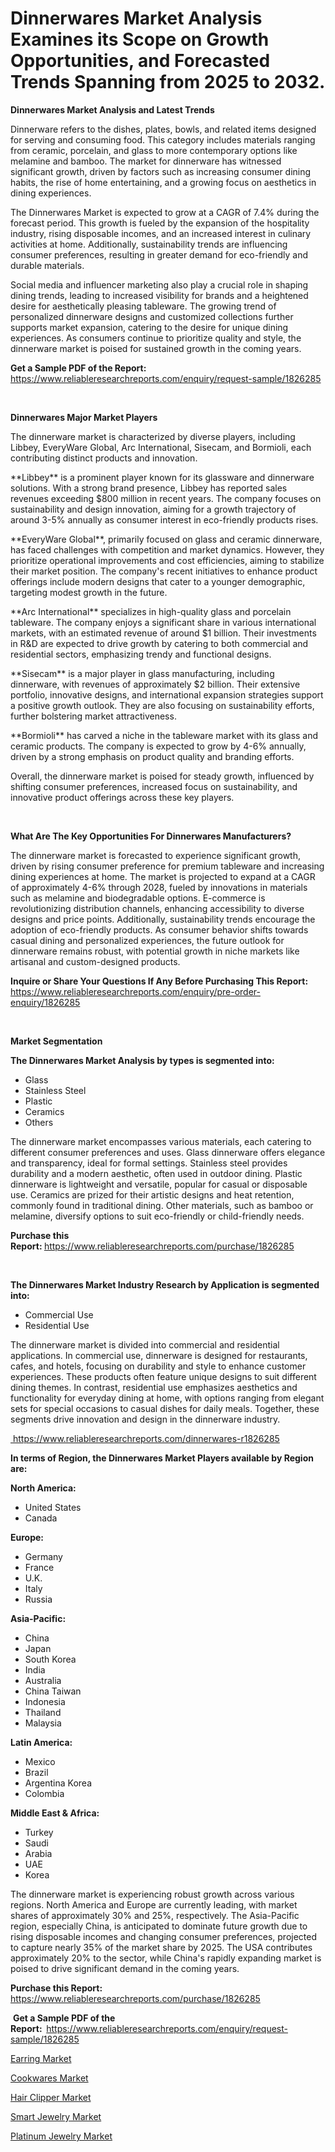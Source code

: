 <p><h1>Dinnerwares Market Analysis Examines its Scope on Growth Opportunities, and Forecasted Trends Spanning from 2025 to 2032.</h1></p><p><strong>Dinnerwares Market Analysis and Latest Trends</strong></p>
<p><p>Dinnerware refers to the dishes, plates, bowls, and related items designed for serving and consuming food. This category includes materials ranging from ceramic, porcelain, and glass to more contemporary options like melamine and bamboo. The market for dinnerware has witnessed significant growth, driven by factors such as increasing consumer dining habits, the rise of home entertaining, and a growing focus on aesthetics in dining experiences.</p><p>The Dinnerwares Market is expected to grow at a CAGR of 7.4% during the forecast period. This growth is fueled by the expansion of the hospitality industry, rising disposable incomes, and an increased interest in culinary activities at home. Additionally, sustainability trends are influencing consumer preferences, resulting in greater demand for eco-friendly and durable materials. </p><p>Social media and influencer marketing also play a crucial role in shaping dining trends, leading to increased visibility for brands and a heightened desire for aesthetically pleasing tableware. The growing trend of personalized dinnerware designs and customized collections further supports market expansion, catering to the desire for unique dining experiences. As consumers continue to prioritize quality and style, the dinnerware market is poised for sustained growth in the coming years.</p></p>
<p><strong>Get a Sample PDF of the Report:&nbsp;</strong> <a href="https://www.reliableresearchreports.com/enquiry/request-sample/1826285?utm_campaign=10&utm_medium=2&utm_source=Github&utm_content=ia&utm_term=07022025&utm_id=dinnerwares">https://www.reliableresearchreports.com/enquiry/request-sample/1826285</a></p>
<p>&nbsp;</p>
<p><strong>Dinnerwares Major Market Players</strong></p>
<p><p>The dinnerware market is characterized by diverse players, including Libbey, EveryWare Global, Arc International, Sisecam, and Bormioli, each contributing distinct products and innovation. </p><p>**Libbey** is a prominent player known for its glassware and dinnerware solutions. With a strong brand presence, Libbey has reported sales revenues exceeding $800 million in recent years. The company focuses on sustainability and design innovation, aiming for a growth trajectory of around 3-5% annually as consumer interest in eco-friendly products rises.</p><p>**EveryWare Global**, primarily focused on glass and ceramic dinnerware, has faced challenges with competition and market dynamics. However, they prioritize operational improvements and cost efficiencies, aiming to stabilize their market position. The company's recent initiatives to enhance product offerings include modern designs that cater to a younger demographic, targeting modest growth in the future.</p><p>**Arc International** specializes in high-quality glass and porcelain tableware. The company enjoys a significant share in various international markets, with an estimated revenue of around $1 billion. Their investments in R&D are expected to drive growth by catering to both commercial and residential sectors, emphasizing trendy and functional designs.</p><p>**Sisecam** is a major player in glass manufacturing, including dinnerware, with revenues of approximately $2 billion. Their extensive portfolio, innovative designs, and international expansion strategies support a positive growth outlook. They are also focusing on sustainability efforts, further bolstering market attractiveness.</p><p>**Bormioli** has carved a niche in the tableware market with its glass and ceramic products. The company is expected to grow by 4-6% annually, driven by a strong emphasis on product quality and branding efforts.</p><p>Overall, the dinnerware market is poised for steady growth, influenced by shifting consumer preferences, increased focus on sustainability, and innovative product offerings across these key players.</p></p>
<p>&nbsp;</p>
<p><strong>What Are The Key Opportunities For Dinnerwares Manufacturers?</strong></p>
<p><p>The dinnerware market is forecasted to experience significant growth, driven by rising consumer preference for premium tableware and increasing dining experiences at home. The market is projected to expand at a CAGR of approximately 4-6% through 2028, fueled by innovations in materials such as melamine and biodegradable options. E-commerce is revolutionizing distribution channels, enhancing accessibility to diverse designs and price points. Additionally, sustainability trends encourage the adoption of eco-friendly products. As consumer behavior shifts towards casual dining and personalized experiences, the future outlook for dinnerware remains robust, with potential growth in niche markets like artisanal and custom-designed products.</p></p>
<p><strong>Inquire or Share Your Questions If Any Before Purchasing This Report:</strong> <a href="https://www.reliableresearchreports.com/enquiry/pre-order-enquiry/1826285?utm_campaign=10&utm_medium=2&utm_source=Github&utm_content=ia&utm_term=07022025&utm_id=dinnerwares">https://www.reliableresearchreports.com/enquiry/pre-order-enquiry/1826285</a></p>
<p>&nbsp;</p>
<p><strong>Market Segmentation</strong></p>
<p><strong>The Dinnerwares Market Analysis by types is segmented into:</strong></p>
<p><ul><li>Glass</li><li>Stainless Steel</li><li>Plastic</li><li>Ceramics</li><li>Others</li></ul></p>
<p><p>The dinnerware market encompasses various materials, each catering to different consumer preferences and uses. Glass dinnerware offers elegance and transparency, ideal for formal settings. Stainless steel provides durability and a modern aesthetic, often used in outdoor dining. Plastic dinnerware is lightweight and versatile, popular for casual or disposable use. Ceramics are prized for their artistic designs and heat retention, commonly found in traditional dining. Other materials, such as bamboo or melamine, diversify options to suit eco-friendly or child-friendly needs.</p></p>
<p><strong>Purchase this Report:&nbsp;</strong><a href="https://www.reliableresearchreports.com/purchase/1826285?utm_campaign=10&utm_medium=2&utm_source=Github&utm_content=ia&utm_term=07022025&utm_id=dinnerwares">https://www.reliableresearchreports.com/purchase/1826285</a></p>
<p>&nbsp;</p>
<p><strong>The Dinnerwares Market Industry Research by Application is segmented into:</strong></p>
<p><ul><li>Commercial Use</li><li>Residential Use</li></ul></p>
<p><p>The dinnerware market is divided into commercial and residential applications. In commercial use, dinnerware is designed for restaurants, cafes, and hotels, focusing on durability and style to enhance customer experiences. These products often feature unique designs to suit different dining themes. In contrast, residential use emphasizes aesthetics and functionality for everyday dining at home, with options ranging from elegant sets for special occasions to casual dishes for daily meals. Together, these segments drive innovation and design in the dinnerware industry.</p></p>
<p><a href="https://www.reliableresearchreports.com/dinnerwares-r1826285?utm_campaign=10&utm_medium=2&utm_source=Github&utm_content=ia&utm_term=07022025&utm_id=dinnerwares">&nbsp;https://www.reliableresearchreports.com/dinnerwares-r1826285</a></p>
<p><strong>In terms of Region, the Dinnerwares Market Players available by Region are:</strong></p>
<p>
    <p> <strong> North America: </strong>
        <ul>
            <li>United States</li>
            <li>Canada</li>
        </ul>
        </p> 
    <p> <strong> Europe: </strong>
        <ul>
            <li>Germany</li>
            <li>France</li>
            <li>U.K.</li>
            <li>Italy</li>
            <li>Russia</li>
        </ul>
        </p> 
    <p> <strong> Asia-Pacific: </strong>
        <ul>
            <li>China</li>
            <li>Japan</li>
            <li>South Korea</li>
            <li>India</li>
            <li>Australia</li>
            <li>China Taiwan</li>
            <li>Indonesia</li>
            <li>Thailand</li>
            <li>Malaysia</li>
        </ul>
        </p> 
    <p> <strong> Latin America: </strong>
        <ul>
            <li>Mexico</li>
            <li>Brazil</li>
            <li>Argentina Korea</li>
            <li>Colombia</li>
        </ul>
        </p> 
    <p> <strong> Middle East & Africa: </strong>
        <ul>
            <li>Turkey</li>
            <li>Saudi</li>
            <li>Arabia</li>
            <li>UAE</li>
            <li>Korea</li>
        </ul>
    </p>
    </p>
<p><p>The dinnerware market is experiencing robust growth across various regions. North America and Europe are currently leading, with market shares of approximately 30% and 25%, respectively. The Asia-Pacific region, especially China, is anticipated to dominate future growth due to rising disposable incomes and changing consumer preferences, projected to capture nearly 35% of the market share by 2025. The USA contributes approximately 20% to the sector, while China's rapidly expanding market is poised to drive significant demand in the coming years.</p></p>
<p><strong>Purchase this Report: </strong><a href="https://www.reliableresearchreports.com/purchase/1826285?utm_campaign=10&utm_medium=2&utm_source=Github&utm_content=ia&utm_term=07022025&utm_id=dinnerwares">https://www.reliableresearchreports.com/purchase/1826285</a></p>
<p>&nbsp;<strong>Get a Sample PDF of the Report:&nbsp;&nbsp;</strong><a href="https://www.reliableresearchreports.com/enquiry/request-sample/1826285?utm_campaign=10&utm_medium=2&utm_source=Github&utm_content=ia&utm_term=07022025&utm_id=dinnerwares">https://www.reliableresearchreports.com/enquiry/request-sample/1826285</a></p>
<p><strong></strong></p>
<p><p><a href="https://github.com/barnickclara79/Market-Research-Report-List-1/blob/main/earring-market.md?utm_campaign=10&utm_medium=2&utm_source=Github&utm_content=ia&utm_term=07022025&utm_id=dinnerwares">Earring Market</a></p><p><a href="https://github.com/anuellaruska/Market-Research-Report-List-1/blob/main/cookwares-market.md?utm_campaign=10&utm_medium=2&utm_source=Github&utm_content=ia&utm_term=07022025&utm_id=dinnerwares">Cookwares Market</a></p><p><a href="https://github.com/waverlyam689/Market-Research-Report-List-1/blob/main/hair-clipper-market.md?utm_campaign=10&utm_medium=2&utm_source=Github&utm_content=ia&utm_term=07022025&utm_id=dinnerwares">Hair Clipper Market</a></p><p><a href="https://github.com/domoniqueluoma76/Market-Research-Report-List-1/blob/main/smart-jewelry-market.md?utm_campaign=10&utm_medium=2&utm_source=Github&utm_content=ia&utm_term=07022025&utm_id=dinnerwares">Smart Jewelry Market</a></p><p><a href="https://github.com/tselahiara/Market-Research-Report-List-1/blob/main/platinum-jewelry-market.md?utm_campaign=10&utm_medium=2&utm_source=Github&utm_content=ia&utm_term=07022025&utm_id=dinnerwares">Platinum Jewelry Market</a></p></p>